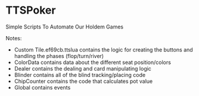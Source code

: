 # TTSPoker
Simple Scripts To Automate Our Holdem Games

Notes:
  - Custom Tile.ef69cb.ttslua contains the logic for creating the buttons and handling the phases (flop/turn/river)
  - ColorData contains data about the different seat position/colors
  - Dealer contains the dealing and card manipulating logic
  - Blinder contains all of the blind tracking/placing code
  - ChipCounter contains the code that calculates pot value
  - Global contains events
  
